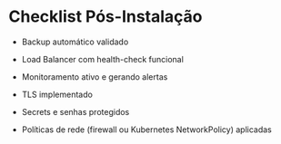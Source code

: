 # Checklist Pós-Instalação

-  Backup automático validado

-  Load Balancer com health-check funcional

-  Monitoramento ativo e gerando alertas

-  TLS implementado

-  Secrets e senhas protegidos

-  Políticas de rede (firewall ou Kubernetes NetworkPolicy) aplicadas
